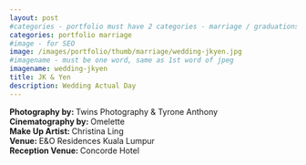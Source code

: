 ```yaml
---
layout: post
#categories - portfolio must have 2 categories - marriage / graduations / events
categories: portfolio marriage
#image - for SEO
image: /images/portfolio/thumb/marriage/wedding-jkyen.jpg
#imagename - must be one word, same as 1st word of jpeg
imagename: wedding-jkyen
title: JK & Yen
description: Wedding Actual Day
---
```

<b>Photography by: </b>Twins Photography & Tyrone Anthony<br>
<b>Cinematography by: </b>Omelette<br>
<b>Make Up Artist: </b>Christina Ling<br>
<b>Venue: </b>E&O Residences Kuala Lumpur<br>
<b>Reception Venue: </b>Concorde Hotel<br>
